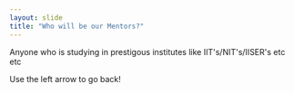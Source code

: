 ```yaml
---
layout: slide
title: "Who will be our Mentors?"
---
```

Anyone who is studying in prestigous institutes like IIT's/NIT's/IISER's etc etc

Use the left arrow to go back!
